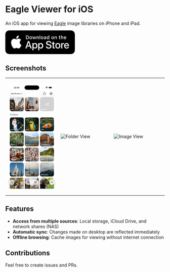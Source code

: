 # Eagle Viewer for iOS

An iOS app for viewing [Eagle](https://jp.eagle.cool/) image libraries on iPhone and iPad.

[<img src="docs/assets/appstore.png" alt="App Store" height="75">](https://apps.apple.com/us/app/eagle-viewer/id6751750244?uo=4)

## Screenshots

<table>
<tr>
<td width="33%">

![Home View](docs/assets/readme/home.en.png)

</td>
<td width="33%">

![Folder View](docs/assets/readme/folder.en.png)

</td>

<td width="33%">

![Image View](docs/assets/readme/image.en.png)

</td>
</tr>
</table>

## Features

- **Access from multiple sources**: Local storage, iCloud Drive, and network shares (NAS)
- **Automatic sync**: Changes made on desktop are reflected immediately
- **Offline browsing**: Cache images for viewing without internet connection

## Contributions

Feel free to create issues and PRs.
